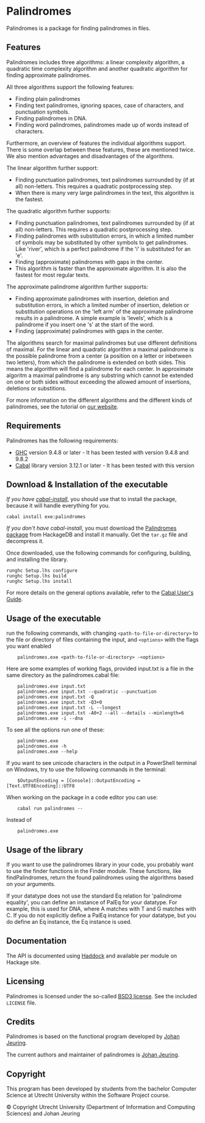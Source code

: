 # Palindromes

Palindromes is a package for finding palindromes in files.

## Features

Palindromes includes three algorithms: a linear complexity algorithm, a quadratic time complexity algorithm and another quadratic algorithm for finding approximate palindromes.

All three algorithms support the following features:
- Finding plain palindromes
- Finding text palindromes,
  ignoring spaces, case of characters, and punctuation
  symbols.
- Finding palindromes in DNA.
- Finding word palindromes,
  palindromes made up of words instead of characters.

Furthermore, an overview of features the individual algorithms support. 
There is some overlap between these features, these are mentioned twice. 
We also mention advantages and disadvantages of the algorithms.

The linear algorithm further support:
- Finding punctuation palindromes,
  text palindromes surrounded by (if at all) non-letters.
  This requires a quadratic postprocessing step.
- When there is many very large palindromes in the text, this algorithm is the fastest.  

The quadratic algorithm further supports:
- Finding punctuation palindromes,
  text palindromes surrounded by (if at all) non-letters.
  This requires a quadratic postprocessing step.
- Finding palindromes with substitution errors,
  in which a limited number of symbols may be substituted by other symbols to get palindromes. 
  Like 'river', which is a perfect palindrome if the 'i' is substituted for an 'e'. 
- Finding (approximate) palindromes with
  gaps in the center.
- This algorithm is faster than the approximate algorithm. It is also the fastest for most regular texts. 

The approximate palindrome algorithm further supports:
- Finding approximate palindromes with insertion, deletion and substitution errors,
  in which a limited number of insertion, deletion or substitution operations on the 'left arm' of the approximate palindrome results in a palindrome. A simple example is 'levels', which is a palindrome if you insert one 's' at the start of the word. 
- Finding (approximate) palindromes with
  gaps in the center.

The algorithms search for maximal palindromes but use different definitions of maximal. 
For the linear and quadratic algorithm a maximal palindrome is the possible palindrome from a center (a position on a letter or inbetween two letters), from which the palindrome is extended on both sides. This means the algorithm will find a palindrome for each center. In approximate algoritm a maximal palindrome is any substring which cannot be extended on one or both sides without exceeding the allowed amount of insertions, deletions or substitions. 

For more information on the different algorithms and the different kinds of palindromes, see the tutorial on [our website](https://palindromes.science.uu.nl/smallsites/tutorial.html).

## Requirements

Palindromes has the following requirements:

- [GHC] version 9.4.8 or later - It has been tested with version 9.4.8 and 9.8.2
- [Cabal] library version 3.12.1 or later - It has been tested with this version

[GHC]: http://www.haskell.org/ghc/
[Cabal]: http://www.haskell.org/cabal/

## Download & Installation of the executable

_If you have [cabal-install]_, you should use that to install the package,
because it will handle everything for you.

    cabal install exe:palindromes

_If you don't have cabal-install_, you must download the [Palindromes package]
from HackageDB and install it manually. Get the `tar.gz` file and decompress it.

Once downloaded, use the following commands for configuring, building, and
installing the library.

    runghc Setup.lhs configure
    runghc Setup.lhs build
    runghc Setup.lhs install

For more details on the general options available, refer to the [Cabal User's
Guide].

[Palindromes package]: http://hackage.haskell.org/package/palindromes
[cabal-install]: http://www.haskell.org/haskellwiki/Cabal-Install
[Cabal User's Guide]: http://www.haskell.org/cabal/users-guide/

## Usage of the executable

run the following commands, with changing `<path-to-file-or-directory>` to the file or directory of files containing the input, and `<options>` with the flags you want enabled
```
    palindromes.exe <path-to-file-or-directory> -<options>
```
Here are some examples of working flags, provided input.txt is a file in the same directory as the palindromes.cabal file:

```
    palindromes.exe input.txt
    palindromes.exe input.txt --quadratic --punctuation
    palindromes.exe input.txt -Q
    palindromes.exe input.txt -Q3+0
    palindromes.exe input.txt -L --longest
    palindromes.exe input.txt -A0+2 --all --details --minlength=6
    palindromes.exe -i --dna
```

To see all the options run one of these:

```
    palindromes.exe
    palindromes.exe -h
    palindromes.exe --help
```

If you want to see unicode characters in the output in a PowerShell terminal on Windows, try to use the following commands in the terminal:
```
    $OutputEncoding = [Console]::OutputEncoding = [Text.UTF8Encoding]::UTF8
```

When working on the package in a code editor you can use:
```
    cabal run palindromes --
```
Instead of 
```
    palindromes.exe
```

## Usage of the library
If you want to use the palindromes library in your code, you probably want to use the finder functions in the Finder module. 
These functions, like findPalindromes, return the found palindromes using the algorithms based on your arguments. 

If your datatype does not use the standard Eq relation for 'palindrome equality', you can define an instance of PalEq for
your datatype. For example, this is used for DNA, where A matches with T and G matches with C. 
If you do not explicitly define a PalEq instance for your datatype, but you do define an Eq instance, the Eq instance is used.   

## Documentation

The API is documented using [Haddock] and available per module on Hackage
site.

[Haddock]: http://hackage.haskell.org/package/haddock
[Palindromes package]: http://hackage.haskell.org/package/palindromes

## Licensing

Palindromes is licensed under the so-called [BSD3 license]. See the included
`LICENSE` file.

[BSD3 license]: http://www.opensource.org/licenses/bsd-license.php

## Credits

Palindromes is based on the functional program developed by [Johan Jeuring].

The current authors and maintainer of palindromes is [Johan Jeuring].

[Johan Jeuring]: http://www.jeuring.net/

## Copyright 
This program has been developed by students from the bachelor Computer Science at Utrecht
University within the Software Project course.

© Copyright Utrecht University (Department of Information and Computing Sciences) and Johan Jeuring